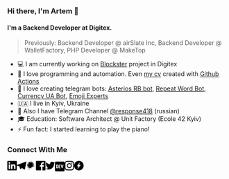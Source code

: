 ### Hi there, I'm Artem 👋

#### I'm a Backend Developer at Digitex.
> Previously: Backend Developer @ airSlate Inc, Backend Developer @ WalletFactory, PHP Developer @ MakeTop

- 💻 I am currently working on [Blockster][blockster] project in Digitex
- 👾 I love programming and automation. Even [my cv][cv] created with [Github Actions][cv_actions]
- 🎱 I love creating telegram bots: [Asterios RB bot][asterios], [Repeat Word Bot][repeat], [Currency UA Bot][currency], [Emoji Experts][emoji]
- 🇺🇦 I live in Kyiv, Ukraine
- 📝 Also I have Telegram Channel [@response418][channel] (russian)
- 🎓 Education: Software Architect @ Unit Factory (Ecole 42 Kyiv)
- ⚡ Fun fact: I started learning to play the piano!

### Connect With Me

[<img align="left" alt="omentes | LinkedIn" width="22px" src="linkedin.svg" />][linkedin]
[<img align="left" alt="omentes | Telegram" width="22px" src="telegram.svg" />][telegram]
[<img align="left" alt="omentes | Habr" width="22px" src="habr.svg" />][habr]
[<img align="left" alt="omentes | Facebook" width="22px" src="fb.svg" />][fb]
[<img align="left" alt="setnemo | Twitter" width="22px" src="twitter.svg" />][twitter]
[<img align="left" alt="omentes | DEV" width="22px" src="dev.svg" />][dev]
[<img align="left" alt="omentes | Instagram" width="22px" src="instagram.svg" />][instagram]
[<img align="left" alt="omentes | Blockster" width="22px" src="bxr.svg" />][blockster-artem]


[//]: <> (Links section)

[blockster]: https://blockster.com/about-us/
[cv]: https://github.com/setnemo/cv/blob/main/PHP_Pakhomov_CV.pdf
[cv_actions]: https://github.com/setnemo/cv/blob/main/.github/workflows/main.yml
[asterios]: https://t.me/AsteriosRBbot
[repeat]: https://t.me/RepeatWordBot
[currency]: https://t.me/CurrencyUA_Bot
[emoji]: https://t.me/emoji_experts_bot
[channel]: https://t.me/response418
[linkedin]: https://linkedin.com/in/setnemo
[telegram]: https://t.me/setnemo
[habr]: https://habr.com/ru/users/setnemo
[fb]: https://www.facebook.com/setnemo
[twitter]: https://twitter.com/setnemo
[dev]: https://dev.to/setnemo
[instagram]: https://instagram.com/setnemo
[blockster-artem]: https://blockster.com/artem
